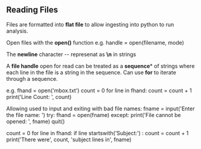 ## Reading Files ##

Files are formatted into **flat file** to allow ingesting into python to run analysis.

Open files with the **open()** function
e.g.
handle = open(filename, mode)

The **newline** character -- represenat as **\n** in strings

A **file handle** open for read can be treated as a **sequence*** of strings where each line in the file is a string in the sequence.  Can use **for** to iterate through a sequence.

e.g.
fhand = open('mbox.txt')
count = 0
for line in fhand:
    count = count + 1
print('Line Count: ', count)

Allowing used to input and exiting with bad file names:
fname = input('Enter the file name:  ')
try:
    fhand = open(fname)
except:
    print('File cannot be opened: ', fname)
    quit()

count = 0
for line in fhand:
    if line startswith('Subject:') :
        count = count + 1
print('There were', count, 'subject lines in', fname)
